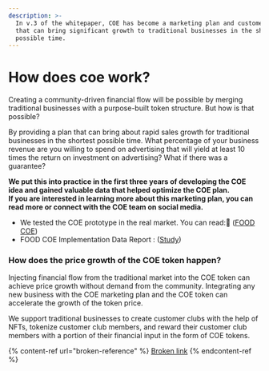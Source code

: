 ```yaml
---
description: >-
  In v.3 of the whitepaper, COE has become a marketing plan and customer club
  that can bring significant growth to traditional businesses in the shortest
  possible time.
---
```


# How does coe work?

Creating a community-driven financial flow will be possible by merging traditional businesses with a purpose-built token structure. But how is that possible?

By providing a plan that can bring about rapid sales growth for traditional businesses in the shortest possible time. What percentage of your business revenue are you willing to spend on advertising that will yield at least 10 times the return on investment on advertising? What if there was a guarantee?

**We put this into practice in the first three years of developing the COE idea and gained valuable data that helped optimize the COE plan.**\
**If you are interested in learning more about this marketing plan, you can read more or connect with the COE team on social media.**

* We tested the COE prototype in the real market. You can read: ّ([FOOD COE](https://foods-organization-2.gitbook.io/food-coe/))
* FOOD COE Implementation Data Report : ([Study](https://forum.dfinity.org/t/beyond-the-numbers-a-data-driven-analysis-of-the-food-coe-project-in-the-icp-ecosystem/55768?u=coe))

### How does the price growth of the COE token happen?

Injecting financial flow from the traditional market into the COE token can achieve price growth without demand from the community. Integrating any new business with the COE marketing plan and the COE token can accelerate the growth of the token price.

We support traditional businesses to create customer clubs with the help of NFTs, tokenize customer club members, and reward their customer club members with a portion of their financial input in the form of COE tokens.



{% content-ref url="broken-reference" %}
[Broken link](broken-reference)
{% endcontent-ref %}
